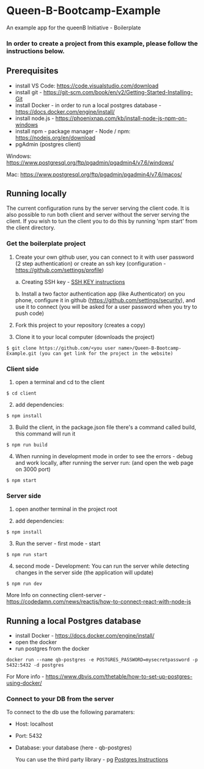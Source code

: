 # Queen-B-Bootcamp-Example
An example app for the queenB Initiative - Boilerplate

### In order to create a project from this example, please follow the instructions below.


## Prerequisites

* install VS Code: https://code.visualstudio.com/download
* install git - https://git-scm.com/book/en/v2/Getting-Started-Installing-Git
* install Docker - in order to run a local postgres database - https://docs.docker.com/engine/install/
* install node.js - https://phoenixnap.com/kb/install-node-js-npm-on-windows
* install npm - package manager - Node / npm: https://nodejs.org/en/download
*  pgAdmin (postgres client)

  Windows: https://www.postgresql.org/ftp/pgadmin/pgadmin4/v7.6/windows/

  Mac: https://www.postgresql.org/ftp/pgadmin/pgadmin4/v7.6/macos/


## Running locally

The current configuration runs by the server serving the client code. It is also possible to run both client and server without the server serving the client.
If you wish to tun the client you to do this by running 'npm start' from the client directory.

### Get the boilerplate project

1. Create your own github user, you can connect to it with user password (2 step authentication) or create an ssh key (configuration - https://github.com/settings/profile)
   
   a. Creating SSH key - [SSH KEY instructions](https://docs.github.com/en/authentication/connecting-to-github-with-ssh/generating-a-new-ssh-key-and-adding-it-to-the-ssh-agent)

   b. Install a two factor authentication app (like Authenticator) on you phone, 
      configure it in github (https://github.com/settings/security), 
      and use it to connect (you will be asked for a user password when you try to push code)


2. Fork this project to your repository (creates a copy)
3. Clone it to your local computer (downloads the project)

```
$ git clone https://github.com/<you user name>/Queen-B-Bootcamp-Example.git (you can get link for the project in the website)
```

### Client side 

1. open a terminal and cd to the client
```
$ cd client
```
2. add dependencies:

```
$ npm install
```

3. Build the client, in the package.json file there's a command called build, this command will run it

```
$ npm run build 
```

4. When running in development mode in order to see the errors - debug and work locally, after running the server run: (and open the web page on 3000 port)

```
$ npm start
```

### Server side 
1. open another terminal in the project root

3. add dependencies:

```
$ npm install
```

3. Run the server - first mode - start

```
$ npm run start
```

4. second mode - Development: You can run the server while detecting changes in the server side (the application will update)

```
$ npm run dev
```

More Info on connecting client-server -
https://codedamn.com/news/reactjs/how-to-connect-react-with-node-js



## Running a local Postgres database

* install Docker - https://docs.docker.com/engine/install/
* open the docker
* run postgres from the docker

```
docker run --name qb-postgres -e POSTGRES_PASSWORD=mysecretpassword -p 5432:5432 -d postgres
```

For More info - https://www.dbvis.com/thetable/how-to-set-up-postgres-using-docker/


### Connect to your DB from the server 

To connect to the db use the following paramaters:

* Host: localhost
* Port: 5432
* Database: your database (here - qb-postgres)

  You can use the third party library - pg
  [Postgres Instructions](https://help.scalegrid.io/docs/postgresql-connecting-to-nodejs-driver)

  
